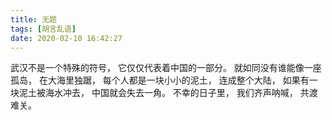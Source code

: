 ```yaml
---
title: 无题
tags: [胡言乱语]
date: 2020-02-10 16:42:27
---
```


武汉不是一个特殊的符号，
它仅仅代表着中国的一部分。
就如同没有谁能像一座孤岛，
在大海里独踞，
每个人都是一块小小的泥土，
连成整个大陆，
如果有一块泥土被海水冲去，
中国就会失去一角。
不幸的日子里，
我们齐声呐喊，
共渡难关。
